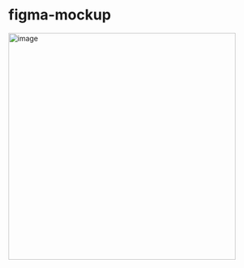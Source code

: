 # figma-mockup
<img width="448" alt="image" src="https://user-images.githubusercontent.com/89251079/217893851-32877a70-c74b-448d-8d6d-d6346ba13a95.png">
